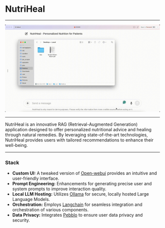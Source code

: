 # NutriHeal

---

![](/nutriheal_demo_1.gif)

---

NutriHeal is an innovative RAG (Retrieval-Augmented Generation) application designed to offer personalized nutritional advice and healing through natural remedies. By leveraging state-of-the-art technologies, NutriHeal provides users with tailored recommendations to enhance their well-being.

---

### Stack

- **Custom UI:** A tweaked version of [Open-webui](https://github.com/open-webui/open-webui) provides an intuitive and user-friendly interface.
- **Prompt Engineering:** Enhancements for generating precise user and system prompts to improve interaction quality.
- **Local LLM Hosting:** Utilizes [Ollama](https://ollama.ai/) for secure, locally hosted Large Language Models.
- **Orchestration:** Employs [Langchain](https://github.com/langchain-ai/langchain) for seamless integration and orchestration of various components.
- **Data Privacy:** Integrates [Pebblo](https://github.com/daxa-ai/pebblo.git) to ensure user data privacy and security.
